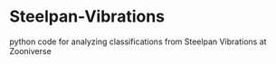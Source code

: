 # Steelpan-Vibrations
python code for analyzing classifications from Steelpan Vibrations at Zooniverse
